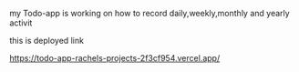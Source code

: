 my Todo-app is working on how to record daily,weekly,monthly and yearly activit 


this is deployed link

https://todo-app-rachels-projects-2f3cf954.vercel.app/